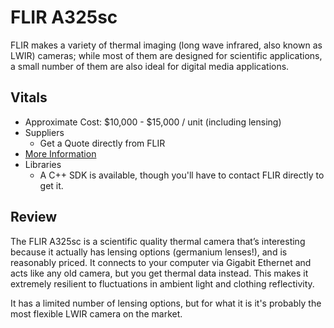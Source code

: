 # FLIR A325sc

FLIR makes a variety of thermal imaging (long wave infrared, also known as LWIR) cameras; while most of them are designed for scientific applications, a small number of them are also ideal for digital media applications.

## Vitals
* Approximate Cost: $10,000 - $15,000 / unit (including lensing)
* Suppliers
    * Get a Quote directly from FLIR
* [More Information](http://www.flir.com/science/display/?id=46623)
* Libraries
    * A C++ SDK is available, though you'll have to contact FLIR directly to get it.

## Review

The FLIR A325sc is a scientific quality thermal camera that’s interesting because it actually has lensing options (germanium lenses!), and is reasonably priced.  It connects to your computer via Gigabit Ethernet and acts like any old camera, but you get thermal data instead.  This makes it extremely resilient to fluctuations in ambient light and clothing reflectivity.

It has a limited number of lensing options, but for what it is it's probably the most flexible LWIR camera on the market.